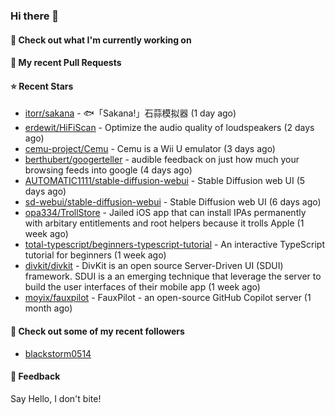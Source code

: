 ### Hi there 👋

#### 👷 Check out what I'm currently working on

#### 🔨 My recent Pull Requests


#### ⭐ Recent Stars

- [itorr/sakana](https://github.com/itorr/sakana) - 🐟「Sakana!」石蒜模拟器 (1 day ago)
- [erdewit/HiFiScan](https://github.com/erdewit/HiFiScan) - Optimize the audio quality of loudspeakers (2 days ago)
- [cemu-project/Cemu](https://github.com/cemu-project/Cemu) - Cemu is a Wii U emulator (3 days ago)
- [berthubert/googerteller](https://github.com/berthubert/googerteller) - audible feedback on just how much your browsing feeds into google (4 days ago)
- [AUTOMATIC1111/stable-diffusion-webui](https://github.com/AUTOMATIC1111/stable-diffusion-webui) - Stable Diffusion web UI (5 days ago)
- [sd-webui/stable-diffusion-webui](https://github.com/sd-webui/stable-diffusion-webui) - Stable Diffusion web UI (6 days ago)
- [opa334/TrollStore](https://github.com/opa334/TrollStore) - Jailed iOS app that can install IPAs permanently with arbitary entitlements and root helpers because it trolls Apple (1 week ago)
- [total-typescript/beginners-typescript-tutorial](https://github.com/total-typescript/beginners-typescript-tutorial) - An interactive TypeScript tutorial for beginners (1 week ago)
- [divkit/divkit](https://github.com/divkit/divkit) - DivKit is an open source Server-Driven UI (SDUI) framework. SDUI is a an emerging technique that leverage the server to build the user interfaces of their mobile app (1 week ago)
- [moyix/fauxpilot](https://github.com/moyix/fauxpilot) - FauxPilot - an open-source GitHub Copilot server (1 month ago)

#### 👯 Check out some of my recent followers

- [blackstorm0514](https://github.com/blackstorm0514)

#### 💬 Feedback

Say Hello, I don't bite!